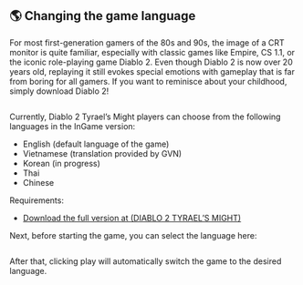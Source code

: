 ## 🌎 Changing the game language

For most first-generation gamers of the 80s and 90s, the image of a CRT monitor is quite familiar, especially with classic games like Empire, CS 1.1, or the iconic role-playing game Diablo 2. Even though Diablo 2 is now over 20 years old, replaying it still evokes special emotions with gameplay that is far from boring for all gamers. If you want to reminisce about your childhood, simply download Diablo 2!

<figure><img src="https://i0.wp.com/diablo2-vn.com/tm/app/uploads/2024/03/tigamediablo2fullvitha-jpeg.webp?resize=1200%2C750&#x26;ssl=1" alt=""><figcaption></figcaption></figure>

Currently, Diablo 2 Tyrael’s Might players can choose from the following languages in the InGame version:

* English (default language of the game)
* Vietnamese (translation provided by GVN)
* Korean (in progress)
* Thai
* Chinese

Requirements:

* [Download the full version at (DIABLO 2 TYRAEL’S MIGHT)](https://diablo2-vn.com/tm/docs/wiki/tham-gia-d2vn/cai-dat/)

Next, before starting the game, you can select the language here:

&#x20;

<figure><img src="https://i0.wp.com/diablo2-vn.com/tm/app/uploads/2024/03/OffUYlg.png?resize=1901%2C1036&#x26;ssl=1" alt=""><figcaption></figcaption></figure>

After that, clicking play will automatically switch the game to the desired language.